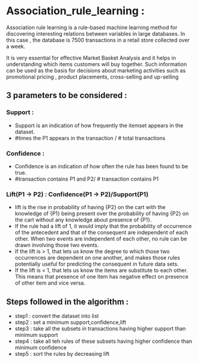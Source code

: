 # Association_rule_learning :

Association rule learning is a rule-based machine learning method for discovering interesting relations between variables in large databases. In this case , the database is 7500 transactions in a retail store collected over a week. 

It is very essential for effective Market Basket Analysis and it helps in understanding which items customers will buy together.
Such information can be used as the basis for decisions about marketing activities such as promotional pricing , product placements, 
cross-selling and up-selling

## 3 parameters to be considered :

### Support : 
- Support is an indication of how frequently the itemset appears in the dataset.
- #times the P1 appears in the transaction / # total transactions
    
### Confidence : 
- Confidence is an indication of how often the rule has been found to be true.
- #transaction contains P1 and P2/ # transaction contains P1
    
### Lift(P1 -> P2) : Confidence(P1 -> P2)/Support(P1)
- lift is the rise in probability of having {P2} on the cart with the knowledge of {P1} being present over the probability of having    {P2} on the cart without any knowledge about presence of {P1}.
- If the rule had a lift of 1, it would imply that the probability of occurrence of the antecedent and that of the consequent are       independent of each other. When two events are independent of each other, no rule can be drawn involving those two events.
- If the lift is > 1, that lets us know the degree to which those two occurrences are dependent on one another, and makes those         rules potentially useful for predicting the consequent in future data sets.
- If the lift is < 1, that lets us know the items are substitute to each other. This means that presence of one item has negative       effect on presence of other item and vice versa.

## Steps followed in the algorithm :
- step1 : convert the dataset into list
- step2 : set a minimum support,confidence,lift
- step3 : take all the subsets in transactions having higher support than minimum support 
- step4 : take all teh rules of these subsets having higher confidence than minimum confidence
- step5 : sort the rules by decreasing lift

